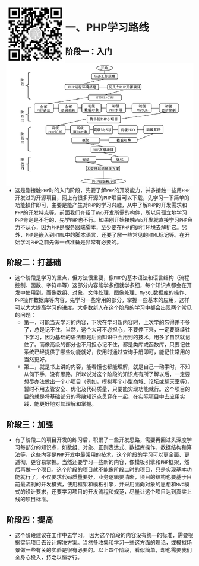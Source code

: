 <img src='./00-images/unit2img1.png' align='left'>


# 一、PHP学习路线


<img src='./00-images/unit2img2.png' align='left'>



## 阶段一：入门

- 这是刚接触`PHP`时的入门阶段，先要了解`PHP`的开发能力，并多接触一些用`PHP`开发过的开源项目，网上有很多开源的`PHP`项目可以下载，先学习一下简单的功能操作即可，主要是能产生对`PHP`的学习兴趣，从中了解`PHP`的开发需求和`PHP`的开发特点等。前面我们介绍了`Web`开发所需的构件，所以只孤立地学习`PHP`肯定是不行的，先学`PHP`也不行。如果刚开始接触`Web`开发就直接学习`PHP`会力不从心，因为`PHP`是服务器端脚本，至少要在`PHP`的运行环境去解析它。另外，`PHP`是嵌入到`HTML`中的脚本语言，还要了解一些常见的`HTML`标记等。在开始学习`PHP`之前先做一点准备是非常有必要的。


## 阶段二：打基础

- 这个阶段是学习的重点，但方法很重要，像`PHP`的基本语法和语言结构（流程控制、函数、字符串等）这部分内容能学多细就学多细，每个知识点都会在开发中使用到。而像数组、对象、文件处理、图像处理、`MySQL`数据库的操作、`PHP`操作数据库等内容，先学习一些常用的部分，掌握一些基本的应用，这样可以大大提高学习的进度。大多数新人在这个阶段的学习中都会出现两个常见的问题：
	- 第一，可能当天学习的内容，下次在学习新内容时，上次学的忘得差不多了，总是记不住。当然，这个大可不必担心，不要停下来，一定要继续往下学习，因为基础的语法都是后面知识中会用到的技术，用多了自然就记住了。而像高级的部分也不用担心记不住，都是类库或函数库，只要记住系统已经提供了哪些功能就好，使用时通过查询手册即可，能记住常用的当然更好。
	- 第二，就是书上讲的内容，能看懂也都能理解，就是自己一动手时，不知从何下手，没有思路。所以说对这个阶段的知识点有所了解以后，一定要想尽办法做出一个小项目（例如，模拟写个小型商城、论坛或聊天室等），暂时不用去管安全、优化及代码质量，只要能实现功能就行。这个项目的目的就是将基础部分的零散知识点贯穿在一起，在实际项目中去应用实践，能更好地对其理解和掌握。


## 阶段三：加强

- 有了阶段二的项目开发的练习后，积累了一些开发思路，需要再回过头深度学习每部分的知识点，如数组、对象、正则表达式、数据库操作、数据结构和算法等，这些内容是`PHP`开发中最常用的技术，这个阶段的学习可以更全面、更透彻，更容易掌握。当然还要学习一些新的内容，像模板引擎和`PHP`框架，然后再做一个项目。这个阶段的项目就不能像阶段二时的项目，只是实现基本功能就行了，不仅要求代码质量要好，业务逻辑要清晰，项目的结构也要基于目前最流利的开发模式，使用框架和模板引擎，并采用面向对象的思想和`MVC`模式的设计要求，还要学习项目的开发流程和规范，尽量让这个项目达到真实上线的项目标准。


## 阶段四：提高

- 这个阶段建议在工作中去学习， 因为这个阶段的内容没有统一的标准，需要根据实际项目去设计解决方案。当然多收集和学习一些这方面的理论，或模拟场景做一些有关的实验是很有必要的。以上四个阶段，看似简单，却也需要我们全身心投入，持之以恒才行。

